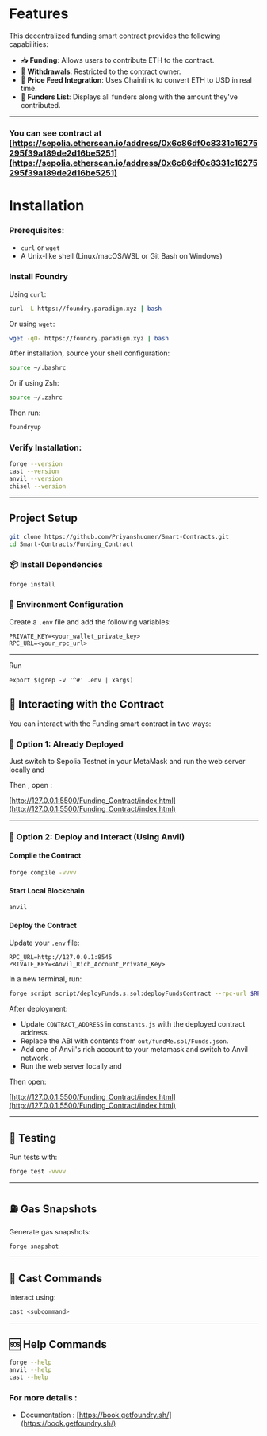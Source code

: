 # Features

This decentralized funding smart contract provides the following capabilities:

- 📥 **Funding**: Allows users to contribute ETH to the contract.
- 🔐 **Withdrawals**: Restricted to the contract owner.
- 💸 **Price Feed Integration**: Uses Chainlink to convert ETH to USD in real time.
- 📃 **Funders List**: Displays all funders along with the amount they've contributed.

---

### You can see contract at [https://sepolia.etherscan.io/address/0x6c86df0c8331c16275295f39a189de2d16be5251](https://sepolia.etherscan.io/address/0x6c86df0c8331c16275295f39a189de2d16be5251)



# Installation
### Prerequisites:

- `curl` or `wget`
- A Unix-like shell (Linux/macOS/WSL or Git Bash on Windows)

### Install Foundry

Using `curl`:
```bash
curl -L https://foundry.paradigm.xyz | bash
```

Or using `wget`:
```bash
wget -qO- https://foundry.paradigm.xyz | bash
```

After installation, source your shell configuration:

```bash
source ~/.bashrc
```

Or if using Zsh:

```bash
source ~/.zshrc
```

Then run:

```bash
foundryup
```

### Verify Installation:

```bash
forge --version
cast --version
anvil --version
chisel --version
```

---

## Project Setup

```bash
git clone https://github.com/Priyanshuomer/Smart-Contracts.git
cd Smart-Contracts/Funding_Contract
```

### 📦 Install Dependencies

```bash
forge install
```

### 🔐 Environment Configuration

Create a `.env` file and add the following variables:

```env
PRIVATE_KEY=<your_wallet_private_key>
RPC_URL=<your_rpc_url>
```

---

Run 
```shell
export $(grep -v '^#' .env | xargs)

```

## 🚀 Interacting with the Contract

You can interact with the Funding smart contract in two ways:

### 🔧 Option 1: Already Deployed

Just switch to Sepolia Testnet in your MetaMask and run the web server locally and 

Then , open : 

[http://127.0.0.1:5500/Funding_Contract/index.html](http://127.0.0.1:5500/Funding_Contract/index.html)

---

### 🔧 Option 2: Deploy and Interact (Using Anvil)

#### Compile the Contract

```bash
forge compile -vvvv
```

#### Start Local Blockchain

```bash
anvil
```

#### Deploy the Contract

Update your `.env` file:

```env
RPC_URL=http://127.0.0.1:8545
PRIVATE_KEY=<Anvil_Rich_Account_Private_Key>
```

In a new terminal, run:

```bash
forge script script/deployFunds.s.sol:deployFundsContract --rpc-url $RPC_URL --private-key $PRIVATE_KEY --broadcast
```

After deployment:

- Update `CONTRACT_ADDRESS` in `constants.js` with the deployed contract address.
- Replace the ABI with contents from `out/fundMe.sol/Funds.json`.
- Add one of Anvil's rich account to your metamask and switch to Anvil network .
- Run the web server locally and 

Then open:

[http://127.0.0.1:5500/Funding_Contract/index.html](http://127.0.0.1:5500/Funding_Contract/index.html)

---

## 🧪 Testing

Run tests with:

```bash
forge test -vvvv
```

---

## ⛽ Gas Snapshots

Generate gas snapshots:

```bash
forge snapshot
```

---

## 🔧 Cast Commands

Interact using:

```bash
cast <subcommand>
```

---

## 🆘 Help Commands

```bash
forge --help
anvil --help
cast --help
```


### For more details :
 - Documentation : [https://book.getfoundry.sh/](https://book.getfoundry.sh/)